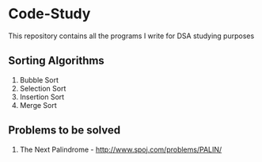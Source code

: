 # Code-Study
This repository contains all the programs I write for DSA studying purposes

## Sorting Algorithms
1. Bubble Sort
2. Selection Sort
3. Insertion Sort
4. Merge Sort

## Problems to be solved
1. The Next Palindrome - http://www.spoj.com/problems/PALIN/
